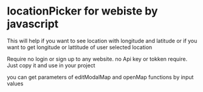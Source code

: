 # locationPicker for webiste by javascript

This will help if you want to see location with longitude and latitude or if you want to get longitude or lattitude of user selected location

Require no login or sign up to any website. no Api key or tokken require. Just copy it and use in your project

you can get parameters of editModalMap and openMap functions by input values

